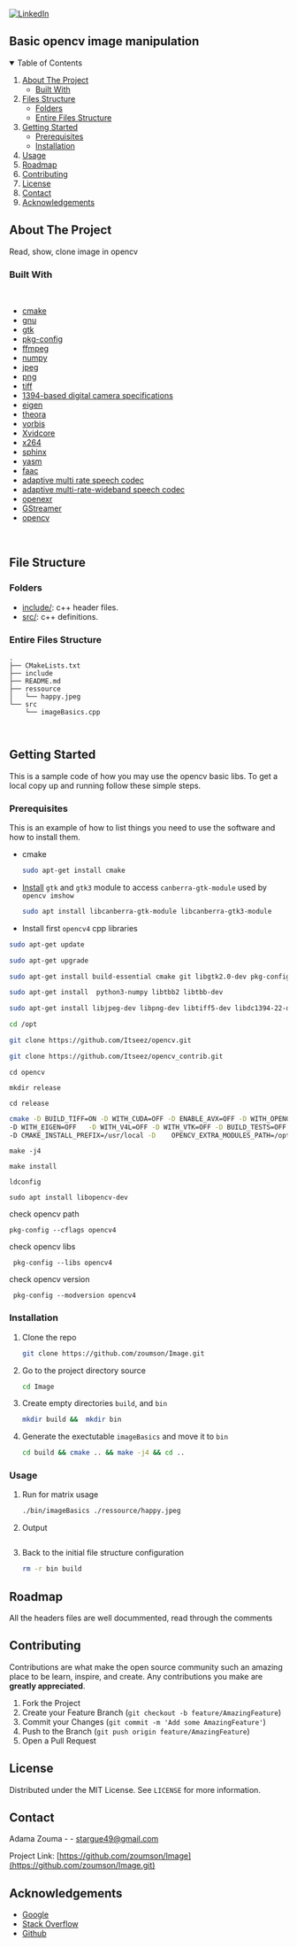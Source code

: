 [![LinkedIn][linkedin-shield]][linkedin-url]
<!--
[![Contributors][contributors-shield]][contributors-url]
[![Forks][forks-shield]][forks-url]
[![Stargazers][stars-shield]][stars-url]
[![Issues][issues-shield]][issues-url]
[![MIT License][license-shield]][license-url]
[![LinkedIn][linkedin-shield]][linkedin-url]


[![Github][github-shield]][github.com/zoumson?tab=repositories]
[![Stack Overflow][stackoverflow-shield]][stackoverflow.com/users/11175375/adam]
[![Leetcode][leetcode-shield]][eetcode.com/Hard_Code/]
-->
## Basic opencv image manipulation

<!-- TABLE OF CONTENTS -->
<details open="open">
  <summary>Table of Contents</summary>
  <ol>
    <li>
      <a href="#about-the-project">About The Project</a>
      <ul>
        <li><a href="#built-with">Built With</a></li>
      </ul>
    </li>
    <li>
      <a href="#file-structure">Files Structure</a>
      <ul>
        <li><a href="#folders">Folders</a></li>
        <li><a href="#entire-files-structure">Entire Files Structure</a></li>
      </ul>
    </li>
    <li>
      <a href="#getting-started">Getting Started</a>
      <ul>
        <li><a href="#prerequisites">Prerequisites</a></li>
        <li><a href="#installation">Installation</a></li>
      </ul>
    </li>
    <li><a href="#usage">Usage</a></li>
    <li><a href="#roadmap">Roadmap</a></li>
    <li><a href="#contributing">Contributing</a></li>
    <li><a href="#license">License</a></li>
    <li><a href="#contact">Contact</a></li>
    <li><a href="#acknowledgements">Acknowledgements</a></li>
  </ol>
</details>



<!-- ABOUT THE PROJECT -->
## About The Project

<!-- [![Product Name Screen Shot][product-screenshot]](https://example.com) -->

Read, show, clone image in opencv

<!--Built with -->
### Built With

<br>

* [cmake](https://cmake.org/)
* [gnu](https://www.gnu.org/)
* [gtk](https://www.gtk.org/)
* [pkg-config](https://www.freedesktop.org/wiki/Software/pkg-config/)
* [ffmpeg](http://ffmpeg.org/)
* [numpy](https://numpy.org/)
* [jpeg](https://jpegclub.org/reference/)
* [png](http://www.libpng.org/pub/png/libpng.html)
* [tiff](https://www.adobe.io/open/standards/TIFF.html)
* [1394-based digital camera specifications](https://damien.douxchamps.net/ieee1394/libdc1394/)
* [eigen](https://www.eigen.tuxfamily.org)
* [theora](https://www.theora.org/)
* [vorbis](https://xiph.org/vorbis/doc/libvorbis/index.html)
* [Xvidcore](https://www.xvid.com/)
* [x264](https://www.videolan.org/developers/x264.html)
* [sphinx](https://www.sphinx-doc.org/en/master/)
* [yasm](https://yasm.tortall.net/)
* [faac](http://faac.sourceforge.net/)
* [adaptive multi rate speech codec](https://packages.debian.org/sid/libopencore-amrnb-dev)
* [adaptive multi-rate-wideband speech codec](https://packages.debian.org/sid/libopencore-amrwb-dev)
* [openexr](https://www.openexr.com/)
* [GStreamer](https://gstreamer.freedesktop.org/)
* [opencv](https://opencv.org/)

<br>

## File Structure

### Folders

* [include/](include/): c++ header files.
* [src/](src/): c++ definitions.


### Entire Files Structure 


```
.
├── CMakeLists.txt
├── include
├── README.md
├── ressource
│   └── happy.jpeg
└── src
    └── imageBasics.cpp



```


<!-- GETTING STARTED -->
## Getting Started

This is a sample code of how you may use  the opencv basic libs.
To get a local copy up and running follow these simple steps.

### Prerequisites

This is an example of how to list things you need to use the software and how to install them.
* cmake
  ```sh
  sudo apt-get install cmake
  ```
* [Install](https://askubuntu.com/questions/342202/failed-to-load-module-canberra-gtk-module-but-already-installed) `gtk` and `gtk3` module to access `canberra-gtk-module` used by `opencv imshow`
 
  ```sh
  sudo apt install libcanberra-gtk-module libcanberra-gtk3-module
  ```
 * Install first `opencv4` cpp libraries 


 ```sh
 sudo apt-get update
 ```
 ```sh
 sudo apt-get upgrade
 ```
 
 ```sh
 sudo apt-get install build-essential cmake git libgtk2.0-dev pkg-config libavcodec-dev libavformat-dev libswscale-dev
 ```
 ```sh
 sudo apt-get install  python3-numpy libtbb2 libtbb-dev
 ```
 ```sh
 sudo apt-get install libjpeg-dev libpng-dev libtiff5-dev libdc1394-22-dev libeigen3-dev libtheora-dev libvorbis-dev libxvidcore-dev libx264-dev sphinx-common       libtbb-dev yasm libfaac-dev libopencore-amrnb-dev libopencore-amrwb-dev libopenexr-dev libgstreamer-plugins-base1.0-dev libavutil-dev libavfilter-dev             libavresample-dev
 ```
 
 ```sh
 cd /opt
 ```
 ```sh
 git clone https://github.com/Itseez/opencv.git
 ```
 
 ```sh
 git clone https://github.com/Itseez/opencv_contrib.git
 ```
 ```
 cd opencv
 ```
 ```
 mkdir release
 ```
 ```
 cd release
 ```
 
 
 ```sh
 cmake -D BUILD_TIFF=ON -D WITH_CUDA=OFF -D ENABLE_AVX=OFF -D WITH_OPENGL=OFF -D WITH_OPENCL=OFF -D WITH_IPP=OFF -D WITH_TBB=ON -D BUILD_TBB=ON 
 -D WITH_EIGEN=OFF   -D WITH_V4L=OFF -D WITH_VTK=OFF -D BUILD_TESTS=OFF -D BUILD_PERF_TESTS=OFF -D CMAKE_BUILD_TYPE=RELEASE 
 -D CMAKE_INSTALL_PREFIX=/usr/local -D    OPENCV_EXTRA_MODULES_PATH=/opt/opencv_contrib/modules /opt/opencv/
 ```
 ```
 make -j4
 ```
 ```
 make install
 ```
 ```
 ldconfig
 ```
 ```
 sudo apt install libopencv-dev
 ```
 check opencv path
 ```
 pkg-config --cflags opencv4
 ```
 check opencv libs
 ```
  pkg-config --libs opencv4
 ```
 check opencv version
 ```
  pkg-config --modversion opencv4
 ```
### Installation

1. Clone the repo
   ```sh
   git clone https://github.com/zoumson/Image.git
   ```
2. Go to the project directory source
   ```sh
   cd Image
   ```
3. Create empty directories `build`, and `bin`
   ```sh
   mkdir build &&  mkdir bin 
   ```
5. Generate the exectutable `imageBasics` and move it to `bin`
   ```sh
   cd build && cmake .. && make -j4 && cd ..
   ```

<!-- USAGE EXAMPLES -->
### Usage
1. Run for matrix usage 
   ```sh
   ./bin/imageBasics ./ressource/happy.jpeg
   ```
2. Output
   ```sh

   ```

4. Back to the initial file structure configuration
   ```sh
   rm -r bin build 
   ```
<!-- ROADMAP -->
## Roadmap

All the headers files are well docummented, read through the comments

<!-- CONTRIBUTING -->
## Contributing

Contributions are what make the open source community such an amazing place to be learn, inspire, and create. Any contributions you make are **greatly appreciated**.

1. Fork the Project
2. Create your Feature Branch (`git checkout -b feature/AmazingFeature`)
3. Commit your Changes (`git commit -m 'Add some AmazingFeature'`)
4. Push to the Branch (`git push origin feature/AmazingFeature`)
5. Open a Pull Request



<!-- LICENSE -->
## License

Distributed under the MIT License. See `LICENSE` for more information.



<!-- CONTACT -->
## Contact

Adama Zouma - <!-- [@your_twitter](https://twitter.com/your_username) -->- stargue49@gmail.com

Project Link: [https://github.com/zoumson/Image](https://github.com/zoumson/Image.git)



<!-- ACKNOWLEDGEMENTS -->
## Acknowledgements
* [Google](https://www.google.com/)
* [Stack Overflow](https://stackoverflow.com/)
* [Github](https://github.com/)




<!-- MARKDOWN LINKS & IMAGES -->
<!-- https://www.markdownguide.org/basic-syntax/#reference-style-links -->

[contributors-shield]: https://img.shields.io/github/contributors/othneildrew/Best-README-Template.svg?style=for-the-badge
[contributors-url]: https://github.com/othneildrew/Best-README-Template/graphs/contributors
[forks-shield]: https://img.shields.io/github/forks/othneildrew/Best-README-Template.svg?style=for-the-badge
[forks-url]: https://github.com/othneildrew/Best-README-Template/network/members
[stars-shield]: https://img.shields.io/github/stars/othneildrew/Best-README-Template.svg?style=for-the-badge
[stars-url]: https://github.com/othneildrew/Best-README-Template/stargazers
[issues-shield]: https://img.shields.io/github/issues/othneildrew/Best-README-Template.svg?style=for-the-badge
[issues-url]: https://github.com/othneildrew/Best-README-Template/issues
[license-shield]: https://img.shields.io/github/license/othneildrew/Best-README-Template.svg?style=for-the-badge
[license-url]: https://github.com/othneildrew/Best-README-Template/blob/master/LICENSE.txt
[linkedin-shield]: https://img.shields.io/badge/-LinkedIn-black.svg?style=for-the-badge&logo=linkedin&colorB=555
[linkedin-url]: linkedin.com/in/adama-zouma-553bba13a
[product-screenshot]: images/screenshot.png

